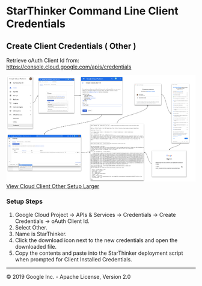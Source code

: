 # StarThinker Command Line Client Credentials
  
## Create Client Credentials ( Other )

Retrieve oAuth Client Id from: https://console.cloud.google.com/apis/credentials

![Cloud Client Other](images/cloud_client_installed.png)
[View Cloud Client Other Setup Larger](images/cloud_client_installed.png)

### Setup Steps

 1. Google Cloud Project -> APIs & Services -> Credentials -> Create Credentials -> oAuth Client Id.
   1. Select Other.
   1. Name is StarThinker.
 1. Click the download icon next to the new credentials and open the downloaded file.
 1. Copy the contents and paste into the StarThinker deployment script when prompted for Client Installed Credentials.

---
&copy; 2019 Google Inc. - Apache License, Version 2.0
